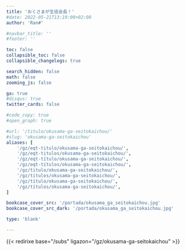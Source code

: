 ```yaml
---
title: 'おくさまが生徒会長！'
#date: 2022-05-21T13:19:00+02:00
author: 'Ran#'

#navbar_title: ''
#footer: ''

toc: false
collapsible_toc: false
collapsible_changelogs: true

search_hidden: false
math: false
zooming_js: false

ga: true
#disqus: true
twitter_cards: false

#code_copy: true
#open_graph: true

#url: '/titulo/okusama-ga-seitokaichou/'
#slug: 'okusama-ga-seitokaichou'
aliases: [
    '/gz/eqt-titulo/okusama-ga-seitokaichou/',
    '/gz/eqt-titulos/okusama-ga-seitokaichou/',
    '/gz/eqt-título/okusama-ga-seitokaichou/',
    '/gz/eqt-títulos/okusama-ga-seitokaichou/',
    '/gz/titulo/okusama-ga-seitokaichou/',
    '/gz/titulos/okusama-ga-seitokaichou/',
    '/gz/título/okusama-ga-seitokaichou/',
    '/gz/títulos/okusama-ga-seitokaichou/',
]

bookcase_cover_src: '/portada/okusama_ga_seitokaichou.jpg'
bookcase_cover_src_dark: '/portada/okusama_ga_seitokaichou.jpg'

type: 'blank'

---
```


{{< redirixe base="/subs" ligazon="/gz/okusama-ga-seitokaichou" >}}
